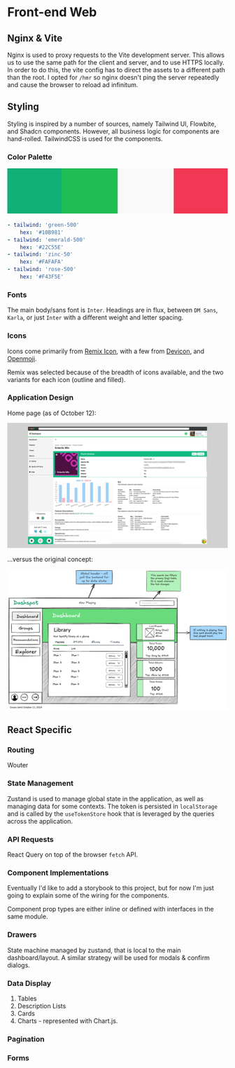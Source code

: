 # Front-end Web

## Nginx & Vite

Nginx is used to proxy requests to the Vite development server. This allows us to
use the same path for the client and server, and to use HTTPS locally. In order
to do this, the vite config has to direct the assets to a different path than the
root. I opted for `/hmr` so nginx doesn't ping the server repeatedly and cause
the browser to reload ad infinitum.

## Styling

Styling is inspired by a number of sources, namely Tailwind UI, Flowbite, and
Shadcn components. However, all business logic for components are hand-rolled.
TailwindCSS is used for the components.

### Color Palette

![Color Palette](../static/img/design/colors.png)

```yaml
- tailwind: 'green-500'
    hex: '#10B981'
- tailwind: 'emerald-500'
    hex: '#22C55E'
- tailwind: 'zinc-50'
    hex: '#FAFAFA'
- tailwind: 'rose-500'
    hex: '#F43F5E'
```

### Fonts

The main body/sans font is `Inter`. Headings are in flux, between `DM Sans`,
`Karla`, or just `Inter` with a different weight and letter spacing.

### Icons

Icons come primarily from [Remix Icon](https://remixicon.com/), with a few from
[Devicon](https://devicon.dev/), and [Openmoji](https://openmoji.org/).

Remix was selected because of the breadth of icons available, and the two variants
for each icon (outline and filled).

### Application Design

Home page (as of October 12):

![Home Page](../static/img/demo.png)

...versus the original concept:

![Home design](../static/img/dashboard-main-concept.png)

## React Specific

### Routing

Wouter

### State Management

Zustand is used to manage global state in the application, as well as managing
data for some contexts. The token is persisted in `localStorage` and is called by
the `useTokenStore` hook that is leveraged by the queries across the application.

### API Requests

React Query on top of the browser `fetch` API.

### Component Implementations

Eventually I'd like to add a storybook to this project, but for now I'm just
going to explain some of the wiring for the components.

Component prop types are either inline or defined with interfaces in the same
module.

### Drawers

State machine managed by zustand, that is local to the main dashboard/layout.
A similar strategy will be used for modals & confirm dialogs.

### Data Display

1. Tables
2. Description Lists
3. Cards
4. Charts - represented with Chart.js.

### Pagination

### Forms
